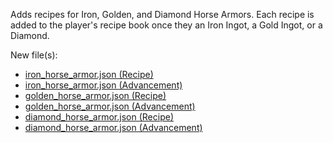 Adds recipes for Iron, Golden, and Diamond Horse Armors. Each recipe is added to the player's recipe book once they an Iron Ingot, a Gold Ingot, or a Diamond.

New file(s):
- [iron_horse_armor.json (Recipe)](../src/data/prime_tweaks/recipes/iron_horse_armor.json)
- [iron_horse_armor.json (Advancement)](../src/data/prime_tweaks/advancements/recipes/misc/iron_horse_armor.json)
- [golden_horse_armor.json (Recipe)](../src/data/prime_tweaks/recipes/golden_horse_armor.json)
- [golden_horse_armor.json (Advancement)](../src/data/prime_tweaks/advancements/recipes/misc/golden_horse_armor.json)
- [diamond_horse_armor.json (Recipe)](../src/data/prime_tweaks/recipes/diamond_horse_armor.json)
- [diamond_horse_armor.json (Advancement)](../src/data/prime_tweaks/advancements/recipes/misc/diamond_horse_armor.json)
